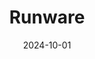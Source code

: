 ---  
layout: startup_page  
title: "Runware"  
id: "runware.ai"  
permalink: "/runwarerunware.ai10012024/"  
website: "https://runware.ai/"  
funding_round: "Seed"  
funding_amount: "$3M"  
investors: "Andreessen Horowitz's Speedrun, LakeStar's Halo II, Lunar Ventures"  
about: "Runware is an AI inference startup focusing on optimizing image generation speeds. It builds its own servers with custom hardware and software to remove bottlenecks and improve inference times, offering an image generation API with a cost-per-API-call pricing model based on popular AI models like Flux and Stable Diffusion."  
markets: "AI, Generative AI, Software Development"  
hq: "London, England, United Kingdom"  
founded_year: "2023"  
linkedin: "https://www.linkedin.com/company/runware"  
twitter: "https://twitter.com/RunwareAI"  
instagram: ""  
facebook: ""  
crunchbase: "https://www.crunchbase.com/organization/runware-d776"  
pitchbook: "https://pitchbook.com/profiles/company/591377-41"  

date_display: "01-Oct-2024"  
date: "2024-10-01"

# SEO Optimization  
meta_title: "Runware - Seed Funding ($3M)"  
meta_description: "Runware, Runware is an AI inference startup focusing on optimizing image generation speeds. It builds its own servers with custom hardware and software to remo..."  
meta_keywords: "Runware, AI, Generative AI, Software Development, Seed funding"  
canonical_url: "https://startup.projectstartups.com/runwarerunware.ai10012024/"  
---
